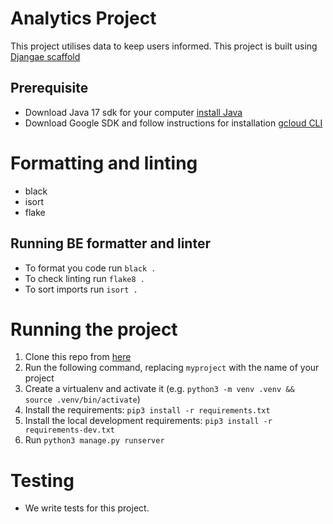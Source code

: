 # Analytics Project

This project utilises data to keep users informed. This project is built using [Djangae scaffold](https://gitlab.com/potato-oss/djangae/djangae-scaffold)

## Prerequisite 

- Download Java 17 sdk for your computer
[install Java](https://www.oracle.com/java/technologies/downloads/#jdk17-mac)
- Download Google SDK and follow instructions for installation [gcloud CLI](https://cloud.google.com/sdk/docs/install)

# Formatting and linting
 - black
 - isort
 - flake

 ## Running BE formatter and linter
 - To format you code run `black .`
 - To check linting run `flake8 .`
 - To sort imports run `isort .`

# Running the project

1. Clone this repo from [here](git@gitlab.com:chigozie10/analytics.git)
2. Run the following command, replacing `myproject` with the name of your project
3. Create a virtualenv and activate it (e.g. `python3 -m venv .venv && source .venv/bin/activate`)
4. Install the requirements: `pip3 install -r requirements.txt`
5. Install the local development requirements: `pip3 install -r requirements-dev.txt`
6. Run `python3 manage.py runserver`


# Testing
- We write tests for this project.
